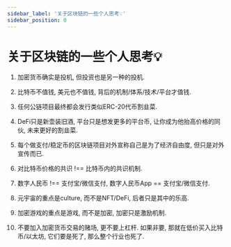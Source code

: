 ```yaml
---
sidebar_label: '关于区块链的一些个人思考💡'
sidebar_position: 0
---
```


# 关于区块链的一些个人思考💡

1. 加密货币确实是投机, 但投资也是另一种的投机.

2. 比特币不值钱, 美元也不值钱, 背后的机制/体系/技术/平台才值钱.

3. 任何公链项目最终都会发行类似ERC-20代币割韭菜.

4. DeFi只是新壶装旧酒, 平台只是想发更多的平台币, 让你成为他抬高价格的同伙, 未来更好的割韭菜.

5. 每个做支付/稳定币的区块链项目对外宣称自己是为了经济自由度, 但只是对外宣传而已.

6. 对比特币价格的共识 !== 比特币内的共识机制.

7. 数字人民币 !== 支付宝/微信支付, 数字人民币App == 支付宝/微信支付.

8. 元宇宙的重点是culture, 而不是NFT/DeFi, 后者只是其中的乐高.

9. 加密游戏的重点是游戏, 而不是加密, 加密只是激励机制.

10. 不要加入加密货币交易的赌场, 更不要上杠杆. 如果非要, 那就在低价买入比特币/以太坊, 它们要是死了, 那么整个行业也死了.
